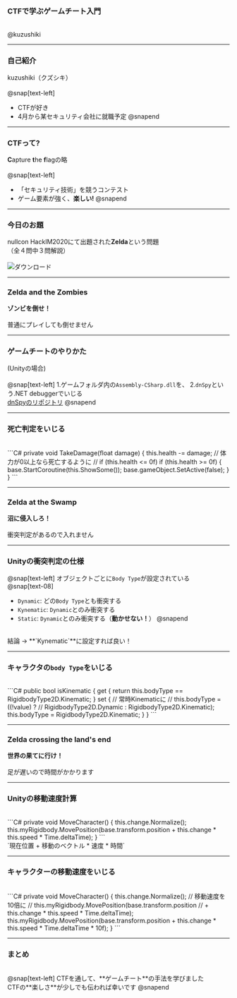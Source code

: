 ### CTFで学ぶゲームチート入門
<br />
@kuzushiki

---

### 自己紹介
kuzushiki（クズシキ）
<br /><br />
@snap[text-left]
- CTFが好き
- 4月から某セキュリティ会社に就職予定
@snapend

---

### CTFって?
**C**apture **t**he **f**lagの略
<br /><br />
@snap[text-left]
- 「セキュリティ技術」を競うコンテスト  
- ゲーム要素が強く、**楽しい!**
@snapend

---

### 今日のお題

nullcon HackIM2020にて出題された**Zelda**という問題
<br />
（全４問中３問解説）
<br /><br />
![ダウンロード](https://user-images.githubusercontent.com/50363796/76391493-f8ef9200-63b2-11ea-8910-84e0d33523c4.jpg)

---

### Zelda and the Zombies
**ゾンビを倒せ！**  
<br />
普通にプレイしても倒せません

---

### ゲームチートのやりかた
(Unityの場合)
<br /><br />
@snap[text-left]
1.ゲームフォルダ内の`Assembly-CSharp.dll`を、
2.`dnSpy`という.NET debuggerでいじる
<br />
[dnSpyのリポジトリ](https://github.com/0xd4d/dnSpy)
@snapend

---

### 死亡判定をいじる
<br />
```C#
private void TakeDamage(float damage)
{
	this.health -= damage;
	// 体力が0以上なら死亡するように
	// if (this.health <= 0f)
	if (this.health >= 0f) 
	{
		base.StartCoroutine(this.ShowSome());
		base.gameObject.SetActive(false);
	}
}
```

---

### Zelda at the Swamp
**沼に侵入しろ！**  
<br />
衝突判定があるので入れません

---

### Unityの衝突判定の仕様
@snap[text-left]
オブジェクトごとに`Body Type`が設定されている
<br />
@snap[text-08]
- `Dynamic`: どの`Body Type`とも衝突する
- `Kynematic`: `Dynamic`とのみ衝突する
- `Static`: `Dynamic`とのみ衝突する（**動かせない！**）
@snapend
<br />
結論 -> **`Kynematic`**に設定すれば良い！

---

### キャラクタの`body Type`をいじる
<br />
```C#
public bool isKinematic
	{
		get
		{
			return this.bodyType == RigidbodyType2D.Kinematic;
		}
		set
		{
			// 常時Kinematicに
			// this.bodyType = ((!value) ?
			// RigidbodyType2D.Dynamic : RigidbodyType2D.Kinematic);
			this.bodyType = RigidbodyType2D.Kinematic;
		}
	}
```

---

### Zelda crossing the land's end
**世界の果てに行け！**  
<br />
足が遅いので時間がかかります

---

### Unityの移動速度計算
<br />
```C#
private void MoveCharacter()
{
	this.change.Normalize();
	this.myRigidbody.MovePosition(base.transform.position 
	+ this.change * this.speed * Time.deltaTime);
}
```
<br />
`現在位置 + 移動のベクトル * 速度 * 時間`

---

### キャラクターの移動速度をいじる
<br />
```C#
private void MoveCharacter()
{
	this.change.Normalize();
	// 移動速度を10倍に
	// this.myRigidbody.MovePosition(base.transform.position
	// + this.change * this.speed * Time.deltaTime);
	this.myRigidbody.MovePosition(base.transform.position
	+ this.change * this.speed * Time.deltaTime * 10f);
}
```

---

### まとめ
<br />
@snap[text-left]
CTFを通して、**ゲームチート**の手法を学びました
<br />
CTFの**楽しさ**が少しでも伝われば幸いです
@snapend
